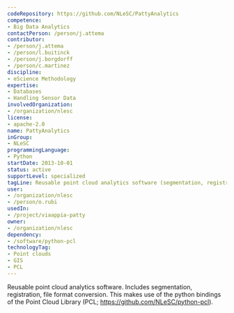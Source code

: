 ```yaml
---
codeRepository: https://github.com/NLeSC/PattyAnalytics
competence:
- Big Data Analytics
contactPerson: /person/j.attema
contributor:
- /person/j.attema
- /person/l.buitinck
- /person/j.borgdorff
- /person/c.martinez
discipline:
- eScience Methodology
expertise:
- Databases
- Handling Sensor Data
involvedOrganization:
- /organization/nlesc
license:
- apache-2.0
name: PattyAnalytics
inGroup:
- NLeSC
programmingLanguage:
- Python
startDate: 2013-10-01
status: active
supportLevel: specialized
tagLine: Reusable point cloud analytics software (segmentation, registration, file format conversion)
user:
- /organization/nlesc
- /person/o.rubi
usedIn:
- /project/viaappia-patty
owner: 
- /organization/nlesc
dependency:
- /software/python-pcl
technologyTag:
- Point clouds
- GIS
- PCL
---
```

Reusable point cloud analytics software. Includes segmentation, registration, file format conversion. This makes use of the python bindings of the Point Cloud Library (PCL; <https://github.com/NLeSC/python-pcl>).
